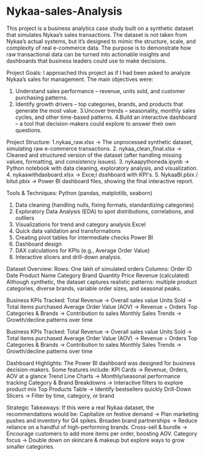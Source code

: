 # Nykaa-sales-Analysis
This project is a business analytics case study built on a synthetic dataset that simulates Nykaa’s sales transactions.
The dataset is not taken from Nykaa’s actual systems, but it’s designed to mimic the structure, scale, and complexity of real e-commerce data. The purpose is to demonstrate how raw transactional data can be turned into actionable insights and dashboards that business leaders could use to make decisions.

Project Goals:
I approached this project as if I had been asked to analyze Nykaa’s sales for management. The main objectives were:
1. Understand sales performance – revenue, units sold, and customer purchasing patterns.
2. Identify growth drivers – top categories, brands, and products that generate the most value.
3.Uncover trends – seasonality, monthly sales cycles, and other time-based patterns.
4.Build an interactive dashboard – a tool that decision-makers could explore to answer their own questions.

Project Structure:
1.nykaa_raw.xlsx → The unprocessed synthetic dataset, simulating raw e-commerce transactions.
2. nykaa_clean_final.xlsx → Cleaned and structured version of the dataset (after handling missing values, formatting, and consistency issues).
3. nykaapythoneda.ipynb → Python notebook with data cleaning, exploratory analysis, and visualization.
4. nykaawithdasboard.xlsx → Exce;l dsshboard with KPI's.
5. NykaaBI.pbix / bitut.pbix → Power BI dashboard files, showing the final interactive report.

Tools & Techniques:
Python (pandas, matplotlib, seaborn)
 1. Data cleaning (handling nulls, fixing formats, standardizing categories)
 2. Exploratory Data Analysis (EDA) to spot distributions, correlations, and outliers
 3. Visualizations for trend and category analysis
Excel
 1. Quick data validation and transformations
 2. Creating pivot tables for intermediate checks
Power BI
 1. Dashboard design
 2. DAX calculations for KPIs (e.g., Average Order Value)
 3. Interactive slicers and drill-down analysis.

Dataset Overview:
Rows: One lakh of simulated orders
Columns:
Order ID
Date
Product Name
Category
Brand
Quantity
Price
Revenue (calculated)
Although synthetic, the dataset captures realistic patterns: multiple product categories, diverse brands, variable order sizes, and seasonal peaks.

Business KPIs Tracked:
Total Revenue → Overall sales value
Units Sold → Total items purchased
Average Order Value (AOV) → Revenue ÷ Orders
Top Categories & Brands → Contribution to sales
Monthly Sales Trends → Growth/decline patterns over time

Business KPIs Tracked:
Total Revenue → Overall sales value
Units Sold → Total items purchased
Average Order Value (AOV) → Revenue ÷ Orders
Top Categories & Brands → Contribution to sales
Monthly Sales Trends → Growth/decline patterns over time

Dashboard Highlights:
The Power BI dashboard was designed for business decision-makers. Some features include:
KPI Cards → Revenue, Orders, AOV at a glance
Trend Line Charts → Monthly/seasonal performance tracking
Category & Brand Breakdowns → Interactive filters to explore product mix
Top Products Table → Identify bestsellers quickly
Drill-Down Slicers → Filter by time, category, or brand

Strategic Takeaways:
If this were a real Nykaa dataset, the recommendations would be:
Capitalize on festive demand → Plan marketing pushes and inventory for Q4 spikes.
Broaden brand partnerships → Reduce reliance on a handful of high-performing brands.
Cross-sell & bundle → Encourage customers to add more items per order, boosting AOV.
Category focus → Double down on skincare & makeup but explore ways to grow smaller categories.

